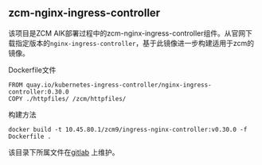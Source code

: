 ## zcm-nginx-ingress-controller

该项目是ZCM AIK部署过程中的zcm-nginx-ingress-controller组件。从官网下载指定版本的`nginx-ingress-controller`，基于此镜像进一步构建适用于zcm的镜像。

Dockerfile文件

```
FROM quay.io/kubernetes-ingress-controller/nginx-ingress-controller:0.30.0
COPY ./httpfiles/ /zcm/httpfiles/
```

构建方法

`docker build -t 10.45.80.1/zcm9/ingress-nginx-controller:v0.30.0 -f Dockerfile .`

该目录下所属文件在[gitlab](http://gitlab.iwhalecloud.com/zcm-muiltcloud/zcm-nginx-ingress-controller) 上维护。
